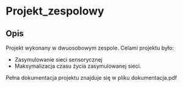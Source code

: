 # Projekt_zespolowy

## Opis
Projekt wykonany w dwuosobowym zespole. Celami projektu było:
* Zasymulowanie sieci sensorycznej
* Maksymalizacja czasu życia zasymulowanej sieci.

Pełna dokumentacja projektu znajduje się w pliku dokumentacja.pdf

